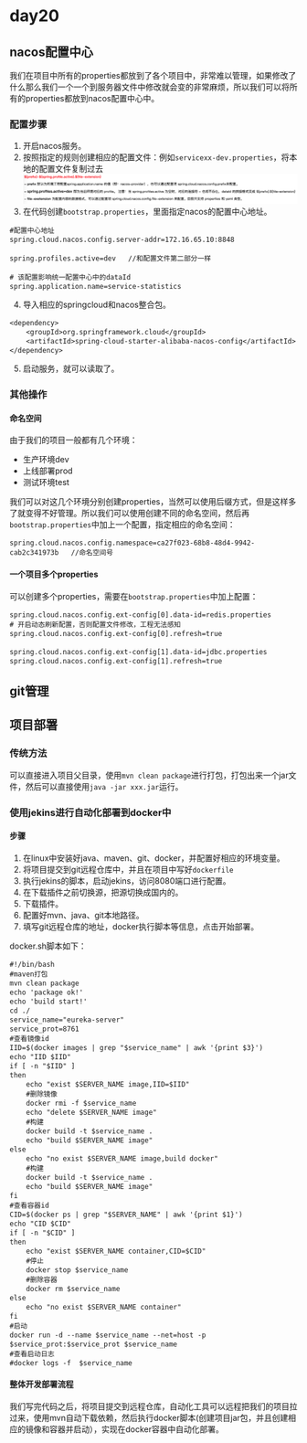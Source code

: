 # day20
## nacos配置中心
我们在项目中所有的properties都放到了各个项目中，非常难以管理，如果修改了什么那么我们一个一个到服务器文件中修改就会变的非常麻烦，所以我们可以将所有的properties都放到nacos配置中心中。

### 配置步骤
1. 开启nacos服务。
2. 按照指定的规则创建相应的配置文件：例如`servicexx-dev.properties`，将本地的配置文件复制过去
![](../截图/截屏2020-05-29%2010.41.43.png)
3. 在代码创建`bootstrap.properties`，里面指定nacos的配置中心地址。
```properties
#配置中心地址
spring.cloud.nacos.config.server-addr=172.16.65.10:8848

spring.profiles.active=dev   //和配置文件第二部分一样

# 该配置影响统一配置中心中的dataId
spring.application.name=service-statistics
```
4. 导入相应的springcloud和nacos整合包。
```pom
<dependency>
    <groupId>org.springframework.cloud</groupId>
    <artifactId>spring-cloud-starter-alibaba-nacos-config</artifactId>
</dependency>
```
5. 启动服务，就可以读取了。

### 其他操作
#### 命名空间
由于我们的项目一般都有几个环境：
- 生产环境dev
- 上线部署prod
- 测试环境test

我们可以对这几个环境分别创建properties，当然可以使用后缀方式，但是这样多了就变得不好管理。所以我们可以使用创建不同的命名空间，然后再`bootstrap.properties`中加上一个配置，指定相应的命名空间：
```properties
spring.cloud.nacos.config.namespace=ca27f023-68b8-48d4-9942-cab2c341973b   //命名空间号
```

#### 一个项目多个properties
可以创建多个properties，需要在`bootstrap.properties`中加上配置：
```properties
spring.cloud.nacos.config.ext-config[0].data-id=redis.properties
# 开启动态刷新配置，否则配置文件修改，工程无法感知
spring.cloud.nacos.config.ext-config[0].refresh=true

spring.cloud.nacos.config.ext-config[1].data-id=jdbc.properties
spring.cloud.nacos.config.ext-config[1].refresh=true
```

## git管理

## 项目部署
### 传统方法
可以直接进入项目父目录，使用`mvn clean package`进行打包，打包出来一个jar文件，然后可以直接使用`java -jar xxx.jar`运行。
### 使用jekins进行自动化部署到docker中
#### 步骤
1. 在linux中安装好java、maven、git、docker，并配置好相应的环境变量。
2. 将项目提交到git远程仓库中，并且在项目中写好`dockerfile`
3. 执行jekins的脚本，启动jekins，访问8080端口进行配置。
4. 在下载插件之前切换源，把源切换成国内的。
5. 下载插件。
6. 配置好mvn、java、git本地路径。
7. 填写git远程仓库的地址，docker执行脚本等信息，点击开始部署。

docker.sh脚本如下：
```shell
#!/bin/bash
#maven打包
mvn clean package
echo 'package ok!'
echo 'build start!'
cd ./
service_name="eureka-server"
service_prot=8761
#查看镜像id
IID=$(docker images | grep "$service_name" | awk '{print $3}')
echo "IID $IID"
if [ -n "$IID" ]
then
    echo "exist $SERVER_NAME image,IID=$IID"
    #删除镜像
    docker rmi -f $service_name
    echo "delete $SERVER_NAME image"
    #构建
    docker build -t $service_name .
    echo "build $SERVER_NAME image"
else
    echo "no exist $SERVER_NAME image,build docker"
    #构建
    docker build -t $service_name .
    echo "build $SERVER_NAME image"
fi
#查看容器id
CID=$(docker ps | grep "$SERVER_NAME" | awk '{print $1}')
echo "CID $CID"
if [ -n "$CID" ]
then
    echo "exist $SERVER_NAME container,CID=$CID"
    #停止
    docker stop $service_name
    #删除容器
    docker rm $service_name
else
    echo "no exist $SERVER_NAME container"
fi
#启动
docker run -d --name $service_name --net=host -p $service_prot:$service_prot $service_name
#查看启动日志
#docker logs -f  $service_name
```
#### 整体开发部署流程
我们写完代码之后，将项目提交到远程仓库，自动化工具可以远程把我们的项目拉过来，使用mvn自动下载依赖，然后执行docker脚本(创建项目jar包，并且创建相应的镜像和容器并启动），实现在docker容器中自动化部署。